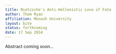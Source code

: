 ```yaml
---
title: Nietzsche's Anti-Hellenistic Love of Fate
author: Thom Ryan
affiliation: Monash University
layout: bite
status: forthcoming
date: 17 Sep 2014
---
```


Abstract coming soon...